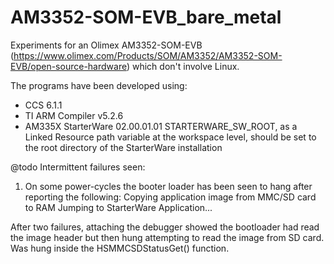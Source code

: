 # AM3352-SOM-EVB_bare_metal
Experiments for an Olimex AM3352-SOM-EVB (https://www.olimex.com/Products/SOM/AM3352/AM3352-SOM-EVB/open-source-hardware)
which don't involve Linux.

The programs have been developed using:
- CCS 6.1.1
- TI ARM Compiler v5.2.6
- AM335X StarterWare 02.00.01.01
  STARTERWARE_SW_ROOT, as a Linked Resource path variable at the workspace level,
  should be set to the root directory of the StarterWare installation


@todo Intermittent failures seen:
1) On some power-cycles the booter loader has been seen to hang after reporting the following:
Copying application image from MMC/SD card to RAM
Jumping to StarterWare Application...

After two failures, attaching the debugger showed the bootloader had read the image header but then hung attempting
to read the image from SD card. Was hung inside the HSMMCSDStatusGet() function.

